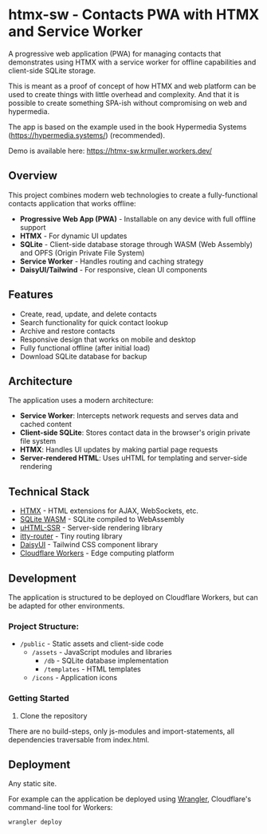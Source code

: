 # htmx-sw - Contacts PWA with HTMX and Service Worker

A progressive web application (PWA) for managing contacts that demonstrates using HTMX with a service worker for offline capabilities and client-side SQLite storage.

This is meant as a proof of concept of how HTMX and web platform can be used to create things with little overhead and complexity. And that it is possible to create something SPA-ish without compromising on web and hypermedia.

The app is based on the example used in the book Hypermedia Systems (https://hypermedia.systems/) (recommended).

Demo is available here: https://htmx-sw.krmuller.workers.dev/


## Overview

This project combines modern web technologies to create a fully-functional contacts application that works offline:

- **Progressive Web App (PWA)** - Installable on any device with full offline support
- **HTMX** - For dynamic UI updates
- **SQLite** - Client-side database storage through WASM (Web Assembly) and OPFS (Origin Private File System)
- **Service Worker** - Handles routing and caching strategy
- **DaisyUI/Tailwind** - For responsive, clean UI components

## Features

- Create, read, update, and delete contacts
- Search functionality for quick contact lookup
- Archive and restore contacts
- Responsive design that works on mobile and desktop
- Fully functional offline (after initial load)
- Download SQLite database for backup

## Architecture

The application uses a modern architecture:

- **Service Worker**: Intercepts network requests and serves data and cached content
- **Client-side SQLite**: Stores contact data in the browser's origin private file system
- **HTMX**: Handles UI updates by making partial page requests
- **Server-rendered HTML**: Uses uHTML for templating and server-side rendering

## Technical Stack

- [HTMX](https://htmx.org/) - HTML extensions for AJAX, WebSockets, etc.
- [SQLite WASM](https://sql.js.org/) - SQLite compiled to WebAssembly
- [uHTML-SSR](https://github.com/WebReflection/uhtml-ssr) - Server-side rendering library
- [itty-router](https://github.com/kwhitley/itty-router) - Tiny routing library
- [DaisyUI](https://daisyui.com/) - Tailwind CSS component library
- [Cloudflare Workers](https://workers.cloudflare.com/) - Edge computing platform

## Development

The application is structured to be deployed on Cloudflare Workers, but can be adapted for other environments.

### Project Structure:

- `/public` - Static assets and client-side code
  - `/assets` - JavaScript modules and libraries
    - `/db` - SQLite database implementation
    - `/templates` - HTML templates
  - `/icons` - Application icons

### Getting Started

1. Clone the repository

There are no build-steps, only js-modules and import-statements, all dependencies traversable from index.html.

## Deployment
Any static site.

For example can the application be deployed using [Wrangler](https://developers.cloudflare.com/workers/wrangler/), Cloudflare's command-line tool for Workers:

```bash
wrangler deploy
```